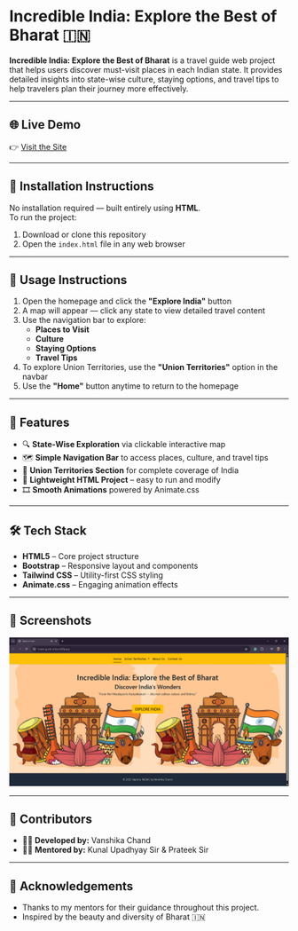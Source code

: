 # Incredible India: Explore the Best of Bharat 🇮🇳

**Incredible India: Explore the Best of Bharat** is a travel guide web project that helps users discover must-visit places in each Indian state. It provides detailed insights into state-wise culture, staying options, and travel tips to help travelers plan their journey more effectively.

---

## 🌐 Live Demo  
👉 [Visit the Site](https://travel-guide-india.netlify.app)

---

## 📂 Installation Instructions

No installation required — built entirely using **HTML**.  
To run the project:

1. Download or clone this repository  
2. Open the `index.html` file in any web browser  

---

## 🚀 Usage Instructions

1. Open the homepage and click the **"Explore India"** button  
2. A map will appear — click any state to view detailed travel content  
3. Use the navigation bar to explore:
   - **Places to Visit**
   - **Culture**
   - **Staying Options**
   - **Travel Tips**
4. To explore Union Territories, use the **"Union Territories"** option in the navbar  
5. Use the **"Home"** button anytime to return to the homepage

---

## 🌟 Features

- 🔍 **State-Wise Exploration** via clickable interactive map  
- 🗺️ **Simple Navigation Bar** to access places, culture, and travel tips  
- 🧭 **Union Territories Section** for complete coverage of India  
- 📄 **Lightweight HTML Project** – easy to run and modify  
- 🎞️ **Smooth Animations** powered by Animate.css  

---

## 🛠️ Tech Stack

- **HTML5** – Core project structure  
- **Bootstrap** – Responsive layout and components  
- **Tailwind CSS** – Utility-first CSS styling  
- **Animate.css** – Engaging animation effects  

---

## 📸 Screenshots

![Homepage Screenshot](./images/front%20ss.png)

---

## 👥 Contributors

- 👩‍💻 **Developed by:** Vanshika Chand  
- 🧑‍🏫 **Mentored by:** Kunal Upadhyay Sir & Prateek Sir

---

## 🙏 Acknowledgements

- Thanks to my mentors for their guidance throughout this project.
- Inspired by the beauty and diversity of Bharat 🇮🇳
